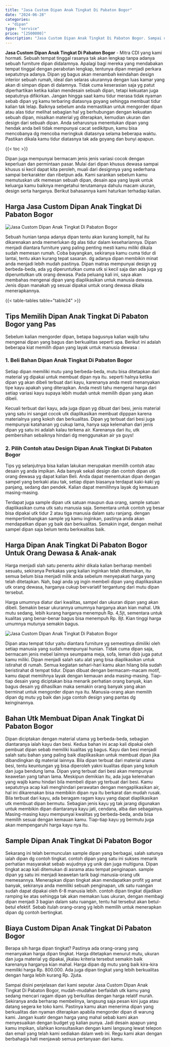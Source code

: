```yaml
---
title: "Jasa Custom Dipan Anak Tingkat Di Pabaton Bogor"
date: "2024-06-28"
categories:
 - "dipan"
type: "service"
price: "[2500000]"
description: "Jasa Custom Dipan Anak Tingkat Di Pabaton Bogor. Sampai disini penjelasan dari kami seputar Jasa Custom Dipan Anak Tingkat Di Pabaton Bogor, mudah-mudahan be..."
---
```


**Jasa Custom Dipan Anak Tingkat Di Pabaton Bogor** - Mitra CDI yang kami hormati. Sebuah tempat tinggal rasanya tak akan lengkap tanpa adanya sebuah furniture dipan didalamnya. Apalagi bagi mereka yang mendabakan tempat tinggal dengan perabotan lengkap, tentunya dipan menjadi perkara sepatutnya adanya. Dipan yg bagus akan menambah keindahan design interior sebuah rumah, ideal dan selaras ukurannya dengan luas kamar yang akan di simpan dipan di dalamnya. Tidak cuma keserasian saja yg patut diperhartikan ketika kalian mendesain sebuah dipan, tetapi kekuatan juga sepatutnya difikirkan. Jangan hingga saat kamu tidur merasa tidak nyaman sebab dipan yg kamu terbaring diatasnya goyang sehingga membuat tidur kalian tak lelap. Baiknya sebelum anda memastikan untuk mengorder dipan atau alas tidur melihat sebagian hal yg berhubungan dengan kekuatan sebuah dipan, misalkan material yg diterapkan, kemudian ukuran dan design dari sebuah dipan. Anda seharusnya menentukan dipan yang hendak anda beli tidak mempunyai cacat sedikitpun, kamu bisa mencobanya dg mencoba meringkuk diatasnya selama beberapa waktu. Pastikan dikala kamu tidur diatasnya tak ada goyang dan bunyi apapun.

{{< toc >}}

Dipan juga mempunyai bermacam jenis jenis variasi cocok dengan keperluan dan permintaan pasar. Mulai dari dipan khusus dewasa sampai khusus si kecil dapat kita peroleh, muali dari designnya yang sederhana sampai berkarakter dan ribetpun ada. Kami sarankan sebelum kamu memutuskan utk memesan sebuah dipan, desain apa yang layak untuk keluarga kamu baiknya mengetahui terutamanya dahulu macam ukuran, design serta harganya. Berikut bahasannya kami haturkan terhadap kalian.

## Harga Jasa Custom Dipan Anak Tingkat Di Pabaton Bogor

![Jasa Custom Dipan Anak Tingkat Di Pabaton Bogor](/images/mebel/dipan-dewasa-009.jpg)

Sebuah hunian tanpa adanya dipan tentu akan kurang komplit, hal itu dikarenakan anda memerlukan dg alas tidur dalam kesehariannya. Dipan menjadi diantara furniture yang paling penting mesti kamu miliki dikala sudah memesan rumah. Coba bayangkan, sekiranya kamu cuma tidur di lantai, tentu akan kurang tepat sasaran. dg adanya dipan membikin minat anda menjadi lebih mudah pastinya. Dipan matras mempunyai design yg berbeda-beda, ada yg diperuntutkan cuma utk si kecil saja dan ada juga yg diperuntutkan utk orang dewasa. Pada peluang kali ini, saya akan membahas mengenai dipan yang diaplikasikan untuk manusia dewasa. Jenis dipan manakah yg sesuai dipakai untuk orang dewasa dikala menerapkannya.

{{< table-tables table="table24" >}}

## Tips Memilih Dipan Anak Tingkat Di Pabaton Bogor yang Pas

Sebelum kalian mengorder dipan, betapa bagusnya kalian wajib tahu mengenai dipan yang bagus dan berkualitas seperti apa. Berikut ini adalah beberapa kiat memilih dipan yang layak untuk manusia dewasa :

### 1\. Beli Bahan Dipan Anak Tingkat Di Pabaton Bogor

Setiap dipan memiliki mutu yang berbeda-beda, mutu bisa ditetapkan dari material yg dipakai untuk membuat dipan nya itu. seperti halnya ketika dipan yg akan dibeli terbuat dari kayu, karenanya anda mesti menanyakan tipe kayu apakah yang diterapkan. Anda mesti tahu mengenai harga dari setiap variasi kayu supaya lebih mudah untuk memilih dipan yang akan dibeli.

Kecuali terbuat dari kayu, ada juga dipan yg dibuat dari besi, jenis material yang satu ini sangat cocok utk diaplikasikan membuat dipppan karena materialnya yang kokoh dan berkualitas. Dipan yg terbuat dari besi juga mempunyai katahanan yg cukup lama, hanya saja kelemahan dari jenis dipan yg satu ini adalah kalau terkena air. Karenanya dari itu, utk pembersihan sebaiknya hindari dg menggunakan air ya guys!

### 2\. Pilih Contoh atau Design Dipan Anak Tingkat Di Pabaton Bogor

Tips yg selanjutnya bisa kalian lakukan merupakan memilih contoh atau desain yg anda impikan. Ada banyak sekali design dan contoh dipan utk orang dewasa yg dapat kalian Beli. Anda dapat menentukan dipan dengan sampel yang berkaki atau tak, setiap dipan biasanya terdapat kaki-kaki yg panjang, sedang dan pendek. Kalian dapat memilihnya layak dg kemauan masing-masing.

Terdapat juga sample dipan utk satuan maupun dua orang, sample satuan diaplikasikan cuma utk satu manusia saja. Sementara untuk contoh yg besar bisa dipakai utk tidur 2 atau tiga manusia dalam satu ranjang. dengan mempertimbangkan sample yg kamu inginkan, pastinya anda akan mendapatkan dipan yg baik dan berkualitas. Semakin ingat, dengan meihat sampel dipan saja belum tentu berkwalitas baik.

## Harga Dipan Anak Tingkat Di Pabaton Bogor Untuk Orang Dewasa & Anak-anak

Harga menjadi slah satu penentu akhir dikala kalian berharap membeli sesuatu, sekiranya Perkakas yang kalian inginkan telah ditemukan, itu semua belum bisa menjadi milik anda sebelum menyepakati harga yang telah ditetapkan. Nah, bagi anda yg ingin membeli dipan yang diaplikasikan utk orang dewasa, harganya cukup bervariatif tergantung dari mutu dipan tersebut.

Harga umumnya diatur dari kwalitas, sampel dan ukuran dipan yang akan dibeli. Semakin besar ukurannya umumnya harganya akan kian mahal. Utk mutu sedang, lebih kurang harganya menempuh Rp. 4,5jt, sementara untuk kualitas yang benar-benar bagus bisa menempuh Rp. 8jt. Kian tinggi harga umumnya mutunya semakin bagus.

![Jasa Custom Dipan Anak Tingkat Di Pabaton Bogor](/images/mebel/dipan-anak-024.jpg)

Dipan atau tempat tidur yaitu diantara furniture yg semestinya dimiliki oleh setiap manusia yang sudah mempunyai hunian. Tidak cuma dipan saja, bermacam jenis mebel lainnya seumpama meja, sofa, lemari dsb juga patut kamu miliki. Dipan menjadi salah satu alat yang bisa diaplikasikan untuk istirahat di rumah. Semua kegiatan sehari-hari kamu akan hilang bila sudah beristirahat di tempat tidur. Dipan dibuat dengan bermacam-macam motif, kamu dapat memiihnya layak dengan kemauan anda masing-masing. Tiap-tiap desain yang diciptakan bisa menarik perhatian orang banyak, kian bagus desain yg dihasilkan maka semakin orang banyak yang akan berminat untuk mengorder dipan nya itu. Manusia-orang akan memilih dipan dg mutu yg baik dan juga contoh design yang pantas dg keinginannya.

## Bahan Utk Membuat Dipan Anak Tingkat Di Pabaton Bogor

Dipan diciptakan dengan material utama yg berbeda-beda, sebagian diantaranya ialah kayu dan besi. Kedua bahan ini acap kali dipakai oleh pembuat dipan sebab memiliki kualitas yg bagus. Kayu dan besi menjadi salah satu bahan yang paling baik diaplikasikan untuk membuat dipan jika dibandingkan dg material lainnya. Bila dipan terbuat dari material utama besi, tentu keuntungan yg bisa diperoleh yakni kualitas dipan yang kokoh dan juga bendung lama. Dipan yang terbuat dari besi akan mempunyai keawetan yang tahan lama. Meskipun demikian itu, ada juga kelemahan yang wajib kamu hindari bila membeli dipan yg terbuat dari besi. Kamu sepatutnya acap kali menghindari perawatan dengan mengaplikasikan air, hal ini dikarenakan bisa membikin dipan nya itu berkarat dan mudah rusak. Bila terbuat dari kayu, ada beragam ragam kayu yang dapat diaplikasikan utk membuat dipan bermutu. Sebagian jenis kayu yg tak jarang digunakan untuk membikin dipan diantaranya kayu jati, cendana, alba dan sebagainya. Masing-masing kayu mempunyai kwalitas yg berbeda-beda, anda bisa memilih sesuai dengan kemauan kamu. Tiap-tiap kayu yg bermutu juga akan mempengaruhi harga kayu nya itu.

## Sample Dipan Anak Tingkat Di Pabaton Bogor

Sekarang ini telah bermunculan sample dipan yang berbagai, salah satunya ialah dipan dg contoh tingkat. contoh dipan yang satu ini sukses menarik perhatian masyarakat sebab wujudnya yg unik dan juga multiguna. Dipan tingkat acap kali ditemukan di asrama atau tempat penginapan. sample dipan yg satu ini menjadi keawetan tarik bagi manusia-orang utk memesannya. Menerapkan dipan tingkat akan mendapatkan profit yg amat banyak, sekiranya anda memiliki sebuah penginapan, utk satu ruangan sudah dapat dipakai oleh 6-8 manusia lebih. contoh dipan tingkat dijadikan ramping ke atas sehingga tak akan memakan luas ukuran, dengan membagi dipan menjadi 3 bagian dalam satu ruangan, tentu hal tersebut akan betul-betul efektif. Sebab itulah orang-orang yg lebih memilih untuk menerapkan dipan dg contoh bertingkat.

## Biaya Custom Dipan Anak Tingkat Di Pabaton Bogor

Berapa sih harga dipan tingkat? Pastinya ada orang-orang yang menanyakan harga dipan tingkat. Harga ditetapkan menurut mutu, ukuran dan juga material yg dipakai, jikalau kriteria tersebut semakin baik karenanya harganya kian mahal. Harga dipan dg mutu yang baik kira-kira memiliki harga Rp. 800.000. Ada juga dipan tingkat yang lebih berkualitas dengan harga lebih kurang Rp. 2juta.

Sampai disini penjelasan dari kami seputar Jasa Custom Dipan Anak Tingkat Di Pabaton Bogor, mudah-mudahan berfaidah utk kamu yang sedang mencari ragam dipan yg berkulitas dengan harga relatif murah. Sekiranya anda berharap membelinya, langsung saja pesan kini juga atau datang segera ke toko kami. Pastinya kamu akan menerima dipan yang berkualitas dan nyaman diterapkan apabila mengorder dipan di warung kami. Jangan kuatir dengan harga yang mahal sebab kami akan menyesuaikan dengan budget yg kalian punya. Jadi desain apapun yang kamu impikan, silahkan konsultasikan dengan kami langsung lewat telepon dan email yang telah kami sediakan dalam web ini. Regu kami akan dengan berbahagia hati menjawab semua pertanyaan dari kamu.
